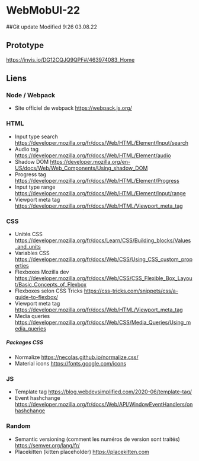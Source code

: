 # WebMobUI-22

##Git update
Modified 9:26 03.08.22

## Prototype
https://invis.io/DG12CQJQ9QPF#/463974083_Home

## Liens

### Node / Webpack
- Site officiel de webpack https://webpack.js.org/

### HTML
- Input type search https://developer.mozilla.org/fr/docs/Web/HTML/Element/Input/search
- Audio tag https://developer.mozilla.org/fr/docs/Web/HTML/Element/audio
- Shadow DOM https://developer.mozilla.org/en-US/docs/Web/Web_Components/Using_shadow_DOM
- Progress tag https://developer.mozilla.org/fr/docs/Web/HTML/Element/Progress
- Input type range https://developer.mozilla.org/fr/docs/Web/HTML/Element/Input/range
- Viewport meta tag https://developer.mozilla.org/fr/docs/Web/HTML/Viewport_meta_tag

### CSS
- Unités CSS https://developer.mozilla.org/fr/docs/Learn/CSS/Building_blocks/Values_and_units
- Variables CSS https://developer.mozilla.org/fr/docs/Web/CSS/Using_CSS_custom_properties
- Flexboxes Mozilla dev https://developer.mozilla.org/fr/docs/Web/CSS/CSS_Flexible_Box_Layout/Basic_Concepts_of_Flexbox
- Flexboxes selon CSS Tricks https://css-tricks.com/snippets/css/a-guide-to-flexbox/
- Viewport meta tag https://developer.mozilla.org/fr/docs/Web/HTML/Viewport_meta_tag
- Media queries https://developer.mozilla.org/fr/docs/Web/CSS/Media_Queries/Using_media_queries

##### Packages CSS
- Normalize https://necolas.github.io/normalize.css/
- Material icons https://fonts.google.com/icons

### JS
- Template tag https://blog.webdevsimplified.com/2020-06/template-tag/
- Event hashchange https://developer.mozilla.org/fr/docs/Web/API/WindowEventHandlers/onhashchange

### Random
- Semantic versioning (comment les numéros de version sont traités) https://semver.org/lang/fr/
- Placekitten (kitten placeholder) https://placekitten.com
